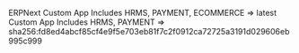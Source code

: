 ERPNext Custom App Includes HRMS, PAYMENT, ECOMMERCE => latest
Custom App Includes HRMS, PAYMENT => sha256:fd8ed4abcf85cf4e9f5e703eb81f7c2f0912ca72725a3191d029606eb995c999
